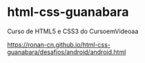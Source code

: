 # html-css-guanabara
 Curso de HTML5 e CSS3 do CursoemVideoaa
 
 https://ronan-cn.github.io/html-css-guanabara/desafios/android/android.html
